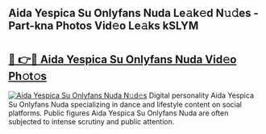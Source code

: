 ## Aida Yespica Su Onlyfans Nuda Le𝚊k𝚎d N𝚞𝚍es - Part-kna Photos Vid𝚎o Le𝚊ks kSLYM

# <h2><a href="http://fbeldxi.evod.top/?m=Aida+Yespica+Su+Onlyfans+Nuda">🔗 👉🔴 Aida Yespica Su Onlyfans Nuda Vid𝚎o Ph𝚘t𝚘s</a></h2>

[![Aida Yespica Su Onlyfans Nuda N𝚞d𝚎s](https://i.imgur.com/8V9OHl7.gif)](http://fbeldxi.evod.top/?m=Aida+Yespica+Su+Onlyfans+Nuda)
Digital personality Aida Yespica Su Onlyfans Nuda specializing in dance and lifestyle content on social platforms. Public figures Aida Yespica Su Onlyfans Nuda are often subjected to intense scrutiny and public attention. 
